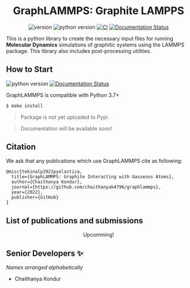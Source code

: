 <div align='center'>
<h1> GraphLAMMPS: Graphite LAMPPS </h1>

![version][badge-package-version] ![python version][badge-python-version] [![CI][badge-CI]][link-CI] [![Documentation Status][badge-docs-status]][link-docs-status]
 </div>
 
This is a python library to create the necessary input files for running **Molecular Dynamics** simulations of graphitic systems using the LAMMPS package.
This library also includes post-processing utilities.

## How to Start 
![python version][badge-python-version] [![Documentation Status][badge-docs-status]][link-docs-status]

GraphLAMMPS is compatible with Python 3.7+

~~~bash
$ make install
~~~

> Package is not yet uploaded to Pypi.

> Documentation will be available soon!

## Citation

We ask that any publications which use GraphLAMMPS cite as following:

```
@misc{tekinalp2022pyelastica,
  title={GraphLAMMPS: Graphite Interacting with Gasseous Atoms},
  author={Chaithanya Kondur},
  journal={https://github.com/chaithanyak4796/graphlammps},
  year={2022},
  publisher={GitHub}
}
```

## List of publications and submissions

<div align='center'>
Upcomming!
</div>

## Senior Developers ✨
_Names arranged alphabetically_
- Chaithanya Kondur

[//]: # (Collection of URLs.)

[badge-CI]: https://img.shields.io/badge/CI-not%20ready-inactive
[badge-docs-status]: https://img.shields.io/badge/docs-in%20preparation-inactive

[link-CI]: https://github.com/chaithanyak4796/graphlammps
[link-docs-status]: https://github.com/chaithanyak4796/graphlammps

[badge-package-version]: https://img.shields.io/badge/version-0.1.0-blue
[badge-python-version]: https://img.shields.io/badge/python-3.7%2B-informational
